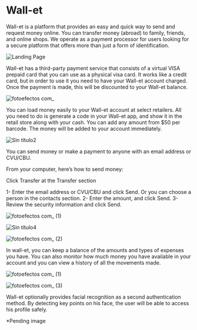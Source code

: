 # Wall-et

Wall-et is a platform that provides an easy and quick way to send and request money online. You can transfer money (abroad) to family, friends, and online shops. We operate as a payment processor for users looking for a secure platform that offers more than just a form of identification.

![Landing Page](https://user-images.githubusercontent.com/80794759/131602736-7e0f196c-59b2-4e73-b886-f38e45e971e1.png)

Wall-et has a third-party payment service that consists of a virtual VISA prepaid card that you can use as a physical visa card.
It works like a credit card, but in order to use it you need to have your Wall-et account charged. Once the payment is made, this will be discounted to your Wall-et balance.

![fotoefectos com_](https://user-images.githubusercontent.com/80794759/131603832-3283f871-8b44-40f6-add9-e6a24023fcb1.jpg)

You can load money easily to your Wall-et account at select retailers.
 All you need to do is generate a code in your Wall-et app, and show it in the retail store along with your cash. You can add any amount from $50 per barcode.
 The money will be added to your account immediately.


![Sin título2](https://user-images.githubusercontent.com/80794759/131604619-f9778e2d-771d-4fcd-8ec0-8dcba14af631.png)


You can send money or make a payment to anyone with an email address or CVU/CBU.

From your computer, here’s how to send money:

Click Transfer at the Transfer section

1- Enter the email address or CVU/CBU and click Send. Or you can choose a person in the contacts section.
2- Enter the amount, and click Send.
3- Review the security information and click Send.


![fotoefectos com_ (1)](https://user-images.githubusercontent.com/80794759/131606092-f2aa172d-9ce5-49f9-b541-0a919abe8e62.jpg)

![Sin título4](https://user-images.githubusercontent.com/80794759/131606111-c4e03e3c-8529-414f-8773-d7a7802baaa3.png)

![fotoefectos com_ (2)](https://user-images.githubusercontent.com/80794759/131606122-90083954-00b1-4f86-86ac-3c0ad2ec618d.jpg)

In wall-et, you can keep a balance of the amounts and types of expenses you have.
You can also monitor how much money you have available in your account and you can view a history of all the movements made.

![fotoefectos com_ (1)](https://user-images.githubusercontent.com/80794759/131607110-201352e0-bc1f-4c9f-96db-42b777f3ce9a.jpg)

![fotoefectos com_ (3)](https://user-images.githubusercontent.com/80794759/131607135-5870e03a-3c79-4dea-9bb8-f7c54a09d285.jpg)


Wall-et optionally provides facial recognition as a second authentication method. By detecting key points on his face, the user will be able to access his profile safely.

*Pending image
